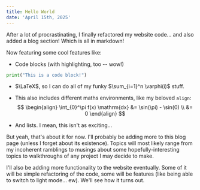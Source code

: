 ```yaml
---
title: Hello World
date: 'April 15th, 2025'
---
```


After a lot of procrastinating, I finally refactored my website code... and also added a blog section! Which is all in markdown!

Now featuring some cool features like:
- Code blocks (with highlighting, too -- wow!)
```python
print("This is a code block!")
```

- $\LaTeX$, so I can do all of my funky $\sum_{i=1}^n \varphi(i)$ stuff.

- This also includes different maths environments, like my beloved `align`:
$$
\begin{align}
    \int_{0}^\pi f(x) \mathrm{dx} &= \sin(\pi) - \sin(0) \\
    &= 0
\end{align}
$$

- And lists. I mean, this isn't as exciting...

But yeah, that's about it for now. I'll probably be adding more to this blog page (unless I forget about its existence). Topics will most likely range from my incoherent ramblings to musings about some hopefully-interesting topics to walkthroughs of any project I may decide to make.

I'll also be adding more functionality to the website eventually. Some of it will be simple refactoring of the code, some will be features (like being able to switch to light mode... ew). We'll see how it turns out.